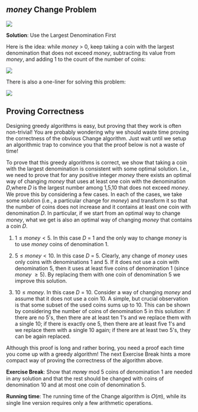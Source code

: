 ## $money$ Change Problem

![](https://d3c33hcgiwev3.cloudfront.net/imageAssetProxy.v1/8tfUU_sPQd6X1FP7D1HeWQ_2cc131dd8e8442f689399d9af2b784e1_2022-03-18_23-40-23.png?expiry=1718841600000&hmac=U6PYvFkpvl8fiEDOsbOAIO46jS3fyYR5ic5E9tjjV-E)

**Solution**: Use the Largest Denomination First

Here is the idea: while $money$ > 0, keep taking a coin with the largest denomination that does not exceed $money$, subtracting its value from $money$, and adding 1 to the count of the number of coins:

![](https://d3c33hcgiwev3.cloudfront.net/imageAssetProxy.v1/E_rl_ZzHSem65f2cx8nprA_36658b3b2961443580e79bd56142d4e1_2022-03-18_23-43-22.png?expiry=1718841600000&hmac=Uzm_FfLEeD-pSlFnVsVy2IZ44aWfLlyY2RasimROWU4)

There is also a one-liner for solving this problem:

![](https://d3c33hcgiwev3.cloudfront.net/imageAssetProxy.v1/ShrK0GH8SSKaytBh_AkiKA_17fa79ecbc5c4b1694864d34d3400ae1_2022-03-18_23-44-18.png?expiry=1718841600000&hmac=ZyO16_4odrVnzH9B1qFtBthX9nz75xrrL656EWecGT8)

## Proving Correctness

Designing greedy algorithms is easy, but proving that they work is often non-trivial! You are probably wondering why we should waste time proving the correctness of the obvious Change algorithm. Just wait until we setup an algorithmic trap to convince you that the proof below is not a waste of time!  					

To prove that this greedy algorithms is correct, we show that taking a coin with the largest denomination is consistent with some optimal solution. I.e., we need to prove that for any positive integer $money$ there exists an optimal way of changing $money$ that uses at least one coin with the denomination 𝐷,where 𝐷 is the largest number among 1,5,10 that does not exceed $money$. We prove this by considering a few cases. In each of the cases, we take some solution (i.e., a particular change for $money$) and transform it so that the number of coins does not increase and it contains at least one coin with denomination 𝐷. In particular, if we start from an optimal way to change $money$, what we get is also an optimal way of changing $money$ that contains a coin 𝐷.

1) $1 \le money < 5$. In this case $D$ = 1 and the only way to change $money$ is to use $money$ coins of denomination 1.

2) $5 \le money < 10$. In this case $D$ = 5. Clearly, any change of $money$ uses only coins with denominations 1 and 5. If it does not use a coin with denomination 5, then it uses at least five coins of denomination 1 (since $money$ $\ge 5$). By replacing them with one coin of denomination 5 we improve this solution.

3) $10 \le money$. In this case $D$ = 10. Consider a way of changing $money$ and assume that it does not use a coin 10. A simple, but crucial observation is that some subset of the used coins sums up to 10. This can be shown by considering the number of coins of denomination 5 in this solution: if there are no 5's, then there are at least ten 1's and we replace them with a single 10; if there is exactly one 5, then there are at least five 1's and we replace them with a single 10 again; if there are at least two 5's, they can be again replaced. 	

Although this proof is long and rather boring, you need a proof each time you come up with a greedy algorithm! The next Exercise Break hints a more compact way of proving the correctness of the algorithm above.			 				 					

**Exercise Break**: Show that 𝑚𝑜𝑛𝑒𝑦 mod 5 coins of denomination 1 are needed in any solution and that the rest should be changed with coins of denomination 10 and at most one coin of denomination 5. 

**Running time**: The running time of the Change algorithm is 
𝑂(𝑚), while its single line version requires only a few arithmetic operations. 
